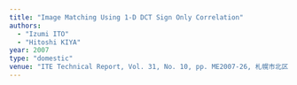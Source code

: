 ```yaml
---
title: "Image Matching Using 1-D DCT Sign Only Correlation"
authors:
  - "Izumi ITO"
  - "Hitoshi KIYA"
year: 2007
type: "domestic"
venue: "ITE Technical Report, Vol. 31, No. 10, pp. ME2007-26, 札幌市北区, 2007-02-22."
---
```

